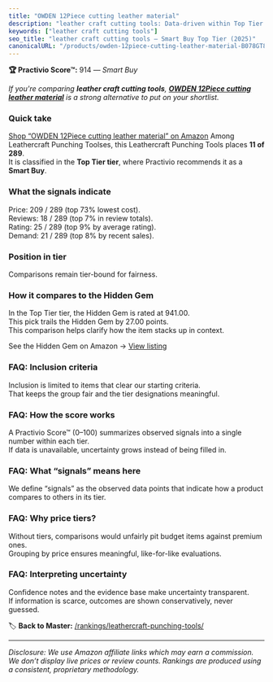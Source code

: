 ```yaml
---
title: "OWDEN 12Piece cutting leather material"
description: "leather craft cutting tools: Data-driven within Top Tier ranking using the Practivio Score™. Positioned by quality, value, demand, findability, momentum."
keywords: ["leather craft cutting tools"]
seo_title: "leather craft cutting tools — Smart Buy Top Tier (2025)"
canonicalURL: "/products/owden-12piece-cutting-leather-material-B078GT892Y/"
---
```


**🏆 Practivio Score™:** 914 — _Smart Buy_


*If you're comparing **leather craft cutting tools**, **[OWDEN 12Piece cutting leather material](https://www.amazon.com/dp/B078GT892Y?tag=practivio-20)** is a strong alternative to put on your shortlist.*
### Quick take
[Shop “OWDEN 12Piece cutting leather material” on Amazon](https://www.amazon.com/dp/B078GT892Y?tag=practivio-20)
Among Leathercraft Punching Toolses, this Leathercraft Punching Tools places **11 of 289**.  
It is classified in the **Top Tier tier**, where Practivio recommends it as a **Smart Buy**.

### What the signals indicate
Price: 209 / 289 (top 73% lowest cost).  
Reviews: 18 / 289 (top 7% in review totals).  
Rating: 25 / 289 (top 9% by average rating).  
Demand: 21 / 289 (top 8% by recent sales).

### Position in tier
Comparisons remain tier-bound for fairness.

### How it compares to the Hidden Gem
In the Top Tier tier, the Hidden Gem is rated at 941.00.  
This pick trails the Hidden Gem by 27.00 points.  
This comparison helps clarify how the item stacks up in context.  

See the Hidden Gem on Amazon → [View listing](https://www.amazon.com/dp/B09VBWYHQY?tag=practivio-20)

### FAQ: Inclusion criteria
Inclusion is limited to items that clear our starting criteria.  
That keeps the group fair and the tier designations meaningful.

### FAQ: How the score works
A Practivio Score™ (0–100) summarizes observed signals into a single number within each tier.  
If data is unavailable, uncertainty grows instead of being filled in.

### FAQ: What “signals” means here
We define “signals” as the observed data points that indicate how a product compares to others in its tier.

### FAQ: Why price tiers?
Without tiers, comparisons would unfairly pit budget items against premium ones.  
Grouping by price ensures meaningful, like-for-like evaluations.

### FAQ: Interpreting uncertainty
Confidence notes and the evidence base make uncertainty transparent.  
If information is scarce, outcomes are shown conservatively, never guessed.


🏷️ **Back to Master:** [/rankings/leathercraft-punching-tools/](/rankings/leathercraft-punching-tools/)

---
_Disclosure: We use Amazon affiliate links which may earn a commission. We don’t display live prices or review counts. Rankings are produced using a consistent, proprietary methodology._
